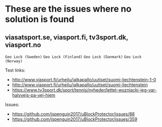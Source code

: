 # These are the issues where no solution is found

## viasatsport.se, viasport.fi, tv3sport.dk, viasport.no

`Geo Lock (Sweden)` `Geo Lock (Finland)` `Geo Lock (Danmark)` `Geo Lock (Norway)`

Test links: 
* http://www.viasport.fi/urheilu/jalkapallo/uutiset/suomi-liechtenstein-1-0
* http://www.viasport.fi/urheilu/jalkapallo/uutiset/suomi-liechtenstein
* https://www.tv3sport.dk/sport/tennis/nyheder/lettet-wozniacki-jeg-var-halvvejs-pa-vej-hjem

Issues: 
* https://github.com/jspenguin2017/uBlockProtector/issues/88
* https://github.com/jspenguin2017/uBlockProtector/issues/359
